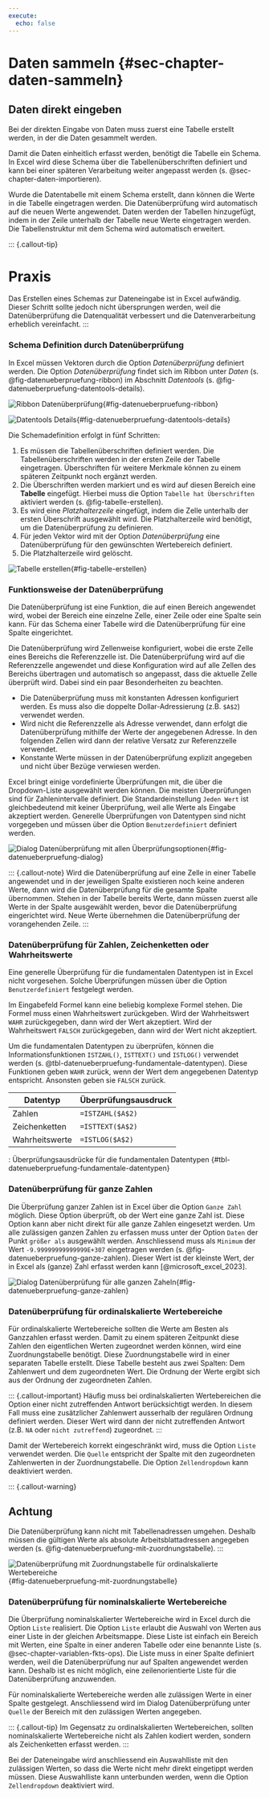 ```yaml
---
execute: 
  echo: false
---
```


# Daten sammeln {#sec-chapter-daten-sammeln}

## Daten direkt eingeben

Bei der direkten Eingabe von Daten muss zuerst eine Tabelle erstellt werden, in der die Daten gesammelt werden.

Damit die Daten einheitlich erfasst werden, benötigt die Tabelle ein Schema. In Excel wird diese Schema über die Tabellenüberschriften definiert und kann bei einer späteren Verarbeitung weiter angepasst werden (s. @sec-chapter-daten-importieren).

Wurde die Datentabelle mit einem Schema erstellt, dann können die Werte in die Tabelle eingetragen werden. Die Datenüberprüfung wird automatisch auf die neuen Werte angewendet. Daten werden der Tabellen hinzugefügt, indem in der Zeile unterhalb der Tabelle neue Werte eingetragen werden. Die Tabellenstruktur mit dem Schema wird automatisch erweitert.

::: {.callout-tip}
# Praxis

Das Erstellen eines Schemas zur Dateneingabe ist in Excel aufwändig. Dieser Schritt sollte jedoch nicht übersprungen werden, weil die Datenüberprüfung die Datenqualität verbessert und die Datenverarbeitung erheblich vereinfacht.
:::

### Schema Definition durch Datenüberprüfung

In Excel müssen Vektoren durch die Option *Datenüberprüfung* definiert werden. Die Option *Datenüberprüfung* findet sich im Ribbon unter *Daten* (s. @fig-datenueberpruefung-ribbon) im Abschnitt *Datentools* (s. @fig-datenueberpruefung-datentools-details). 

![Ribbon Datenüberprüfung](figures/datenueberpruefung_ribbon.png){#fig-datenueberpruefung-ribbon}

![Datentools Details](figures/datentools_details.png){#fig-datenueberpruefung-datentools-details}

Die Schemadefinition erfolgt in fünf Schritten:

1. Es müssen die Tabellenüberschriften definiert werden. Die Tabellenüberschriften werden in der ersten Zeile der Tabelle eingetragen. Überschriften für weitere Merkmale können zu einem späteren Zeitpunkt noch ergänzt werden.
2. Die Überschriften werden markiert und es wird auf diesen Bereich eine **Tabelle** eingefügt. Hierbei muss die Option `Tabelle hat Überschriften` aktiviert werden (s. @fig-tabelle-erstellen).
3. Es wird eine *Platzhalterzeile* eingefügt, indem die Zelle unterhalb der ersten Überschrift ausgewählt wird. Die Platzhalterzeile wird benötigt, um die Datenüberprüfung zu definieren.
4. Für jeden Vektor wird mit der Option *Datenüberprüfung* eine Datenüberprüfung für den gewünschten Wertebereich definiert.
5. Die Platzhalterzeile wird gelöscht.

![Tabelle erstellen](figures/tabelle_erstellen.png){#fig-tabelle-erstellen}

### Funktionsweise der Datenüberprüfung

Die Datenüberprüfung ist eine Funktion, die auf einen Bereich angewendet wird, wobei der Bereich eine einzelne Zelle, einer Zeile oder eine Spalte sein kann. Für das Schema einer Tabelle wird die Datenüberprüfung für eine Spalte eingerichtet. 

Die Datenüberprüfung wird Zellenweise konfiguriert, wobei die erste Zelle eines Bereichs die Referenzzelle ist. Die Datenüberprüfung wird auf die Referenzzelle angewendet und diese Konfiguration wird auf alle Zellen des Bereichs übertragen und automatisch so angepasst, dass die aktuelle Zelle überprüft wird. Dabei sind ein paar Besonderheiten zu beachten.

* Die Datenüberprüfung muss mit konstanten Adressen konfiguriert werden. Es muss also die doppelte Dollar-Adressierung (z.B. `$A$2`) verwendet werden. 
* Wird nicht die Referenzzelle als Adresse verwendet, dann erfolgt die Datenüberprüfung mithilfe der Werte der angegebenen Adresse. In den folgenden Zellen wird dann der relative Versatz zur Referenzzelle verwendet. 
* Konstante Werte müssen in der Datenüberprüfung explizit angegeben und nicht über Bezüge verwiesen werden.

Excel bringt einige vordefinierte Überprüfungen mit, die über die Dropdown-Liste ausgewählt werden können. Die meisten Überprüfungen sind für Zahlenintervalle definiert. Die Standardeinstellung `Jeden Wert` ist gleichbedeutend mit keiner Überprüfung, weil alle Werte als Eingabe akzeptiert werden. Generelle Überprüfungen von Datentypen sind nicht vorgegeben und müssen über die Option `Benutzerdefiniert` definiert werden.

![Dialog Datenüberprüfung mit allen Überprüfungsoptionen](figures/datenueberpruefung_dialog.png){#fig-datenueberpruefung-dialog}

::: {.callout-note}
Wird die Datenüberprüfung auf eine Zelle in einer Tabelle angewendet und in der jeweiligen Spalte existieren noch keine anderen Werte, dann wird die Datenüberprüfung für die gesamte Spalte übernommen. Stehen in der Tabelle bereits Werte, dann müssen zuerst alle Werte in der Spalte ausgewählt werden, bevor die Datenüberprüfung eingerichtet wird. Neue Werte übernehmen die Datenüberprüfung der vorangehenden Zeile.
:::

### Datenüberprüfung für Zahlen, Zeichenketten oder Wahrheitswerte

Eine generelle Überprüfung für die fundamentalen Datentypen ist in Excel nicht vorgesehen. Solche Überprüfungen müssen über die Option `Benutzerdefiniert` festgelegt werden. 

Im Eingabefeld Formel kann eine beliebig komplexe Formel stehen. Die Formel muss einen Wahrheitswert zurückgeben. Wird der Wahrheitswert `WAHR` zurückgegeben, dann wird der Wert akzeptiert. Wird der Wahrheitswert `FALSCH` zurückgegeben, dann wird der Wert nicht akzeptiert.

Um die fundamentalen Datentypen zu überprüfen, können die Informationsfunktionen `ISTZAHL()`, `ISTTEXT()` und `ISTLOG()` verwendet werden (s. @tbl-datenueberpruefung-fundamentale-datentypen). Diese Funktionen geben `WAHR` zurück, wenn der Wert dem angegebenen Datentyp entspricht. Ansonsten geben sie `FALSCH` zurück.

| Datentyp      | Überprüfungsausdruck |
|---------------|----------------------|
| Zahlen        | `=ISTZAHL($A$2)`     |
| Zeichenketten | `=ISTTEXT($A$2)`     |
| Wahrheitswerte| `=ISTLOG($A$2)`      |

: Überprüfungsausdrücke für die fundamentalen Datentypen {#tbl-datenueberpruefung-fundamentale-datentypen}



### Datenüberprüfung für ganze Zahlen

Die Überprüfung ganzer Zahlen ist in Excel über die Option `Ganze Zahl` möglich. Diese Option überprüft, ob der Wert eine ganze Zahl ist. Diese Option kann aber nicht direkt für alle ganze Zahlen eingesetzt werden. Um alle zulässigen ganzen Zahlen zu erfassen muss unter der Option `Daten` der Punkt `größer als` ausgewählt werden. Anschliessend muss als `Minimum` der Wert `-9.99999999999999E+307` eingetragen werden (s. @fig-datenueberpruefung-ganze-zahlen). Dieser Wert ist der kleinste Wert, der in Excel als (ganze) Zahl erfasst werden kann [@microsoft_excel_2023]. 

![Dialog Datenüberprüfung für alle ganzen Zaheln](figures/datenueberpruefung_ganze_zahlen.png){#fig-datenueberpruefung-ganze-zahlen}

### Datenüberprüfung für ordinalskalierte Wertebereiche

Für ordinalskalierte Wertebereiche sollten die Werte am Besten als Ganzzahlen erfasst werden. Damit zu einem späteren Zeitpunkt diese Zahlen den eigentlichen Werten zugeordnet werden können, wird eine Zuordnungstabelle benötigt. Diese Zuordnungstabelle wird in einer separaten Tabelle erstellt. Diese Tabelle besteht aus zwei Spalten: Dem Zahlenwert und dem zugeordneten Wert. Die Ordnung der Werte ergibt sich aus der Ordnung der zugeordneten Zahlen.

::: {.callout-important}
Häufig muss bei ordinalskalierten Wertebereichen die Option einer nicht zutreffenden Antwort berücksichtigt werden. In diesem Fall muss eine zusätzlicher Zahlenwert ausserhalb der regulären Ordnung definiert werden. Dieser Wert wird dann der nicht zutreffenden Antwort (z.B. `NA` oder `nicht zutreffend`) zugeordnet.
:::

Damit der Wertebereich korrekt eingeschränkt wird, muss die Option `Liste` verwendet werden. Die `Quelle` entspricht der Spalte mit den zugeordneten Zahlenwerten in der Zuordnungstabelle. Die Option `Zellendropdown` kann deaktiviert werden.

::: {.callout-warning}
## Achtung

Die Datenüberprüfung kann nicht mit Tabellenadressen umgehen. Deshalb müssen die gültigen Werte als absolute Arbeitsblattadressen angegeben werden (s. @fig-datenueberpruefung-mit-zuordnungstabelle).
:::

![Datenüberprüfung mit Zuordnungstabelle für ordinalskalierte Wertebereiche](figures/datenueberpruefung_mit_zuordnungstabelle.png){#fig-datenueberpruefung-mit-zuordnungstabelle}

### Datenüberprüfung für nominalskalierte Wertebereiche

Die Überprüfung nominalskalierter Wertebereiche wird in Excel durch die Option `Liste` realisiert. Die Option `Liste` erlaubt die Auswahl von Werten aus einer Liste in der gleichen Arbeitsmappe. Diese Liste ist einfach ein Bereich mit Werten, eine Spalte in einer anderen Tabelle oder eine benannte Liste (s. @sec-chapter-variablen-fkts-ops). Die Liste muss in einer Spalte definiert werden, weil die Datenüberprüfung nur auf Spalten angewendet werden kann. Deshalb ist es nicht möglich, eine zeilenorientierte Liste für die Datenüberprüfung anzuwenden.

Für nominalskalierte Wertebereiche werden alle zulässigen Werte in einer Spalte gestgelegt. Anschliessend wird im Dialog Datenüberprüfung unter `Quelle` der Bereich mit den zulässigen Werten angegeben.

::: {.callout-tip}
Im Gegensatz zu ordinalskalierten Wertebereichen, sollten nominalskalierte Wertebereiche nicht als Zahlen kodiert werden, sondern als Zeichenketten erfasst werden.
:::

Bei der Dateneingabe wird anschliessend ein Auswahlliste mit den zulässigen Werten, so dass die Werte nicht mehr direkt eingetippt werden müssen. Diese Auswahlliste kann unterbunden werden, wenn die Option `Zellendropdown` deaktiviert wird.



